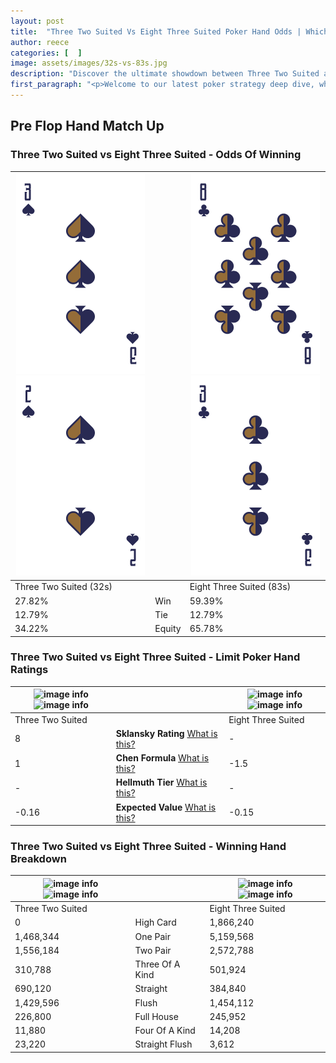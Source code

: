 ```yaml
---
layout: post
title:  "Three Two Suited Vs Eight Three Suited Poker Hand Odds | Which Is The Better Hand In Poker? A Complete Guide"
author: reece
categories: [  ]
image: assets/images/32s-vs-83s.jpg
description: "Discover the ultimate showdown between Three Two Suited and Eight Three Suited in poker! Uncover the odds, strategies, and scenarios where one hand triumphs over the other. Get ready to up your poker game with this thrilling analysis."
first_paragraph: "<p>Welcome to our latest poker strategy deep dive, where we're pitting two distinct hands against each other in a high-stakes showdown: Three Two Suited vs Eight Three Suited.</p><p>In the dynamic world of poker, every decision counts, and knowing which hand holds the upper hand is key to your success at the table.</p><p>In this article, we'll dissect these two hands, explore the scenarios where one dominates the other, and equip you with the knowledge to make strategic choices that can tip the odds in your favor.</p><p>Get ready to unravel the intriguing dynamics of these poker hands and elevate your game to new heights.</p>"
---
```




[comment]: # (sp0)

## Pre Flop Hand Match Up

<div class="table hand-ratings" markdown="1"> 



### Three Two Suited vs Eight Three Suited - Odds Of Winning


    
| ![image info](assets/images/hand1/3.png) ![image info](assets/images/hand1/2.png) |  | ![image info](assets/images/hand2/8.png) ![image info](assets/images/hand2/3.png) |
| -------- | -------- | -------- |
| Three Two Suited (32s) |  | Eight Three Suited (83s) |
| 27.82% | Win | 59.39% |
| 12.79% | Tie | 12.79% |
| 34.22% | Equity | 65.78% |




[comment]: # (sp1)



### Three Two Suited vs Eight Three Suited - Limit Poker Hand Ratings


    
| ![image info](https://www.riverpairs.com/assets/images/hand1/3.png) ![image info](https://www.riverpairs.com/assets/images/hand1/2.png) |  | ![image info](https://www.riverpairs.com/assets/images/hand2/8.png) ![image info](https://www.riverpairs.com/assets/images/hand2/3.png) |
| -------- | -------- | -------- |
| Three Two Suited |  | Eight Three Suited |
| 8 | **Sklansky Rating** [What is this?](/sklansky-rating-explained) | - |
| 1 | **Chen Formula** [What is this?](/chen-formula-explained) | -1.5 |
| - | **Hellmuth Tier** [What is this?](/Hellmuth-tier-explained) | - |
| -0.16 | **Expected Value** [What is this?](/expected-value-explained) | -0.15 |




[comment]: # (sp2)



### Three Two Suited vs Eight Three Suited - Winning Hand Breakdown


    
| ![image info](https://www.riverpairs.com/assets/images/hand1/3.png) ![image info](https://www.riverpairs.com/assets/images/hand1/2.png) |  | ![image info](https://www.riverpairs.com/assets/images/hand2/8.png) ![image info](https://www.riverpairs.com/assets/images/hand2/3.png) |
| -------- | -------- | -------- |
| Three Two Suited |  | Eight Three Suited |
| 0 | High Card | 1,866,240 |
| 1,468,344 | One Pair | 5,159,568 |
| 1,556,184 | Two Pair | 2,572,788 |
| 310,788 | Three Of A Kind | 501,924 |
| 690,120 | Straight | 384,840 |
| 1,429,596 | Flush | 1,454,112 |
| 226,800 | Full House | 245,952 |
| 11,880 | Four Of A Kind | 14,208 |
| 23,220 | Straight Flush | 3,612 |




[comment]: # (sp3)



</div>

[comment]: # (sp4)



[comment]: # (sp5)

